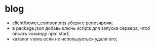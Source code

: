 # blog
- client/bower_components убери с репозироия;
- в package.json добавь ключь scripts для запуска сервера, чтоб писать команду npm start;
- каталог views если не используеться удали его;
